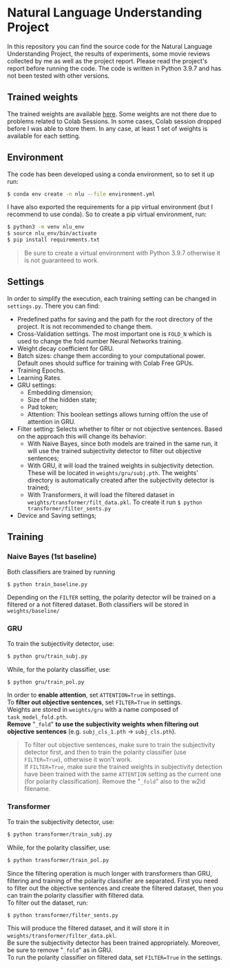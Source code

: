 # Natural Language Understanding Project
In this repository you can find the source code for the Natural Language Understanding Project, the results of experiments, some movie reviews collected by me as well as the project report.
Please read the project's report before running the code.
The code is written in Python 3.9.7 and has not been tested with other versions.

## Trained weights
The trained weights are available [here](https://drive.google.com/drive/folders/10RVRNd8bQQB6rzsvvKX6oSMlxHTDNFw1?usp=sharing). Some weights are not there due to problems related to Colab Sessions. In some cases, Colab session dropped before I was able to store them. In any case, at least 1 set of weights is available for each setting.

## Environment
The code has been developed using a conda environment, so to set it up run:
```bash
$ conda env create -n nlu --file environment.yml
```

I have also exported the requirements for a pip virtual environment (but I recommend to use conda). So to create a pip virtual environment, run:
```bash
$ python3 -m venv nlu_env
$ source nlu_env/bin/activate
$ pip install requirements.txt
```
> Be sure to create a virtual environment with Python 3.9.7 otherwise it is not guaranteed to work.

## Settings
In order to simplify the execution, each training setting can be changed in `settings.py`. There you can find:
* Predefined paths for saving and the path for the root directory of the project. It is not recommended to change them.
* Cross-Validation settings. The most important one is `FOLD_N` which is used to change the fold number Neural Networks training.
* Weight decay coefficient for GRU.
* Batch sizes: change them according to your computational power. Default ones should suffice for training with Colab Free GPUs.
* Training Epochs.
* Learning Rates.
* GRU settings:
  * Embedding dimension;
  * Size of the hidden state;
  * Pad token;
  * Attention: This boolean settings allows turning off/on the use of attention in GRU.
* Filter setting: Selects whether to filter or not objective sentences. Based on the approach this will change its behavior:
  * With Naive Bayes, since both models are trained in the same run, it will use the trained subjectivity detector to filter out objective sentences;
  * With GRU, it will load the trained weights in subjectivity detection. These will be located in `weights/gru/subj.pth`. The weights' directory is automatically created after the subjectivity detector is trained;
  * With Transformers, it will load the filtered dataset in `weights/transformer/filt_data.pkl`. To create it run `$ python transformer/filter_sents.py`
* Device and Saving settings;

## Training
### Naive Bayes (1st baseline)
Both classifiers are trained by running 
```bash
$ python train_baseline.py
```
Depending on the `FILTER` setting, the polarity detector will be trained on a filtered or a not filtered dataset.
Both classifiers will be stored in `weights/baseline/`

### GRU
To train the subjectivity detector, use:
```bash
$ python gru/train_subj.py
```
While, for the polarity classifier, use:
```bash
$ python gru/train_pol.py
```
In order to **enable attention**, set `ATTENTION=True` in settings.\
To **filter out objective sentences**, set `FILTER=True` in settings.\
Weights are stored in `weights/gru` with a name composed of `task_model_fold.pth`. \
**Remove** "`_fold`" **to use the subjectivity weights when filtering out objective sentences** (e.g. `subj_cls_1.pth` $\rightarrow$ `subj_cls.pth`).
> To filter out objective sentences, make sure to train the subjectivity detector first, and then to train the polarity classifier (use `FILTER=True`), otherwise it won't work.\
> If `FILTER=True`, make sure the trained weights in subjectivity detection have been trained with the same `ATTENTION` setting as the current one (for polarity classification).
> Remove the "`_fold`" also to the w2id filename.

### Transformer
To train the subjectivity detector, use:
```bash
$ python transformer/train_subj.py
```
While, for the polarity classifier, use:
```bash
$ python transformer/train_pol.py
```
Since the filtering operation is much longer with transformers than GRU, filtering and training of the polarity classifier are separated.
First you need to filter out the objective sentences and create the filtered dataset, then you can train the polarity classifier with filtered data. \
To filter out the dataset, run:
```bash
$ python transformer/filter_sents.py
```
This will produce the filtered dataset, and it will store it in `weights/transformer/filter_data.pkl`.\
Be sure the subjectivity detector has been trained appropriately. Moreover, be sure to remove "`_fold`" as in GRU.\
To run the polarity classifier on filtered data, set `FILTER=True` in the settings.